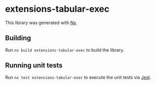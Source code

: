 <!--
SPDX-FileCopyrightText: 2023 Friedrich-Alexander-Universitat Erlangen-Nurnberg

SPDX-License-Identifier: AGPL-3.0-only
-->

# extensions-tabular-exec

This library was generated with [Nx](https://nx.dev).

## Building

Run `nx build extensions-tabular-exec` to build the library.

## Running unit tests

Run `nx test extensions-tabular-exec` to execute the unit tests via [Jest](https://jestjs.io).

